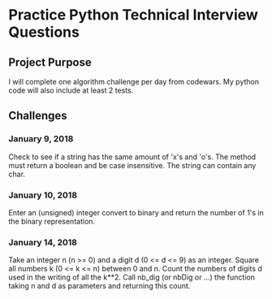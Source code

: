 # Practice Python Technical Interview Questions

## Project Purpose
I will complete one algorithm challenge per day from codewars. My python code will also include at least 2 tests.

## Challenges
### January 9, 2018
Check to see if a string has the same amount of 'x's and 'o's. 
The method must return a boolean and be case insensitive. 
The string can contain any char.

### January 10, 2018
Enter an (unsigned) integer convert to binary and return the number of 1's in the binary representation.

### January 14, 2018
Take an integer n (n >= 0) and a digit d (0 <= d <= 9) as an integer. Square all numbers k (0 <= k <= n) between 0 and n. Count the numbers of digits d used in the writing of all the k**2. Call nb_dig (or nbDig or ...) the function taking n and d as parameters and returning this count.
